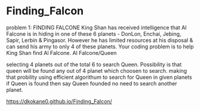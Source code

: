 # Finding_Falcon

problem 1: FINDING FALCONE
King Shan has received intelligence that Al Falcone is in hiding in one of these 6 planets - DonLon, Enchai, Jebing,
Sapir, Lerbin & Pingasor. However he has limited resources at his disposal & can send his army to only 4 of these
planets.
                              Your coding problem is to help King Shan find Al Falcone.
AI Falcone/Queen

selecting 4 planets out of the total 6 to search Queen. Possibility is that queen will be found any out of 4 planet which choosen to search.
making that probility using efficient algorithum to search for Queen in given planets if Queen is found then say Queen founded no need to search another planet.


https://dkokane0.github.io/Finding_Falcon/
